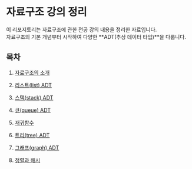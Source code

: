 # 자료구조 강의 정리

이 리포지토리는 자료구조에 관한 전공 강의 내용을 정리한 자료입니다.  
자료구조의 기본 개념부터 시작하여 다양한 **ADT(추상 데이터 타입)**을 다룹니다.  

## 목차

1. [자료구조의 소개](1.md)

2. [리스트(list) ADT](2.md)

3. [스택(stack) ADT](3.md)

4. [큐(queue) ADT](4.md)

5. [재귀함수](자료구조/트리.md)
 
5. [트리(tree) ADT](자료구조/트리.md)

6. [그래프(graph) ADT](자료구조/그래프.md)

5. [정렬과 해시](자료구조/트리.md)
